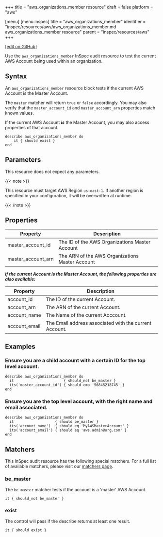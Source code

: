 +++
title = "aws_organizations_member resource"
draft = false
platform = "aws"

[menu]
  [menu.inspec]
    title = "aws_organizations_member"
    identifier = "inspec/resources/aws/aws_organizations_member.md aws_organizations_member resource"
    parent = "inspec/resources/aws"
+++

[\[edit on GitHub\]](https://github.com/inspec/inspec/blob/master/docs-chef-io/content/inspec/resources/aws_organizations_member.md)

Use the `aws_organizations_member` InSpec audit resource to test the current AWS Account being used within an organization.

## Syntax

An `aws_organizations_member` resource block tests if the current AWS Account is the Master Account.

The `master` matcher will return `true` or `false` accordingly.
You may also verify that the `master_account_id` and `master_account_arn` properties match known values.

If the current AWS Account _**is**_ the Master Account, you may also access properties of that account.

    describe aws_organizations_member do
        it { should exist }
    end

## Parameters

This resource does not expect any parameters.

{{< note >}}

This resource must target AWS Region `us-east-1`. If another region is specified
in your configuration, it will be overwritten at runtime.

{{< /note >}}

## Properties

| Property           | Description                                     |
| ------------------ | ----------------------------------------------- |
| master_account_id  | The ID of the AWS Organizations Master Account  |
| master_account_arn | The ARN of the AWS Organizations Master Account |

_**If the current Account is the Master Account, the following properties are also available:**_

| Property      | Description                                            |
| ------------- | ------------------------------------------------------ |
| account_id    | The ID of the current Account.                         |
| account_arn   | The ARN of the current Account.                        |
| account_name  | The Name of the current Acccount.                      |
| account_email | The Email address associated with the current Account. |

## Examples

### Ensure you are a child account with a certain ID for the top level account.

    describe aws_organizations_member do
      it                       { should_not be_master }
      its('master_account_id') { should cmp '56845218745' }
    end

### Ensure you are the top level account, with the right name and email associated.

    describe aws_organizations_member do
      it                   { should be_master }
      its('account_name')  { should eq 'MyAWSMasterAccount' }
      its('account_email') { should eq 'aws.admin@org.com' }
    end

## Matchers

This InSpec audit resource has the following special matchers. For a full list
of available matchers, please visit our [matchers page](/inspec/matchers/).

### be_master

The `be_master` matcher tests if the account is a 'master' AWS Account.

    it { should_not be_master }

### exist

The control will pass if the describe returns at least one result.

    it { should exist }
